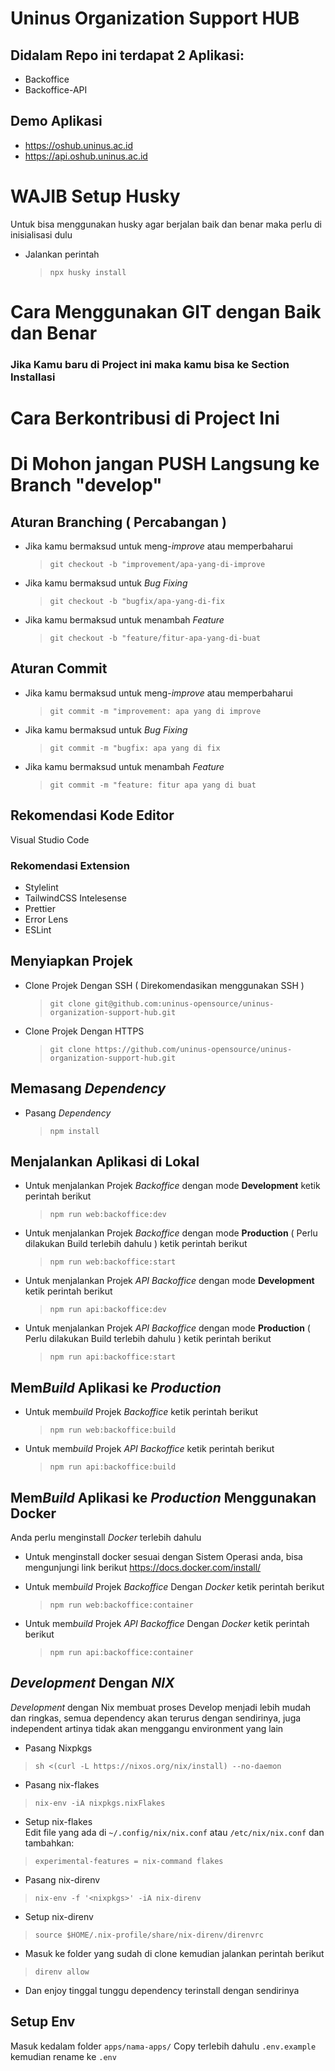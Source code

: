 # Uninus Organization Support HUB

## Didalam Repo ini terdapat 2 Aplikasi:

- Backoffice
- Backoffice-API

## Demo Aplikasi

- https://oshub.uninus.ac.id
- https://api.oshub.uninus.ac.id

# WAJIB Setup Husky

Untuk bisa menggunakan husky agar berjalan baik dan benar maka perlu di inisialisasi dulu

- Jalankan perintah
  > `npx husky install`

# Cara Menggunakan GIT dengan Baik dan Benar

### Jika Kamu baru di Project ini maka kamu bisa ke Section Installasi

# Cara Berkontribusi di Project Ini

# Di Mohon jangan PUSH Langsung ke Branch "develop"

## Aturan Branching ( Percabangan )

- Jika kamu bermaksud untuk meng-_improve_ atau memperbaharui

  > `git checkout -b "improvement/apa-yang-di-improve`

- Jika kamu bermaksud untuk _Bug Fixing_

  > `git checkout -b "bugfix/apa-yang-di-fix`

- Jika kamu bermaksud untuk menambah _Feature_

  > `git checkout -b "feature/fitur-apa-yang-di-buat`

## Aturan Commit

- Jika kamu bermaksud untuk meng-_improve_ atau memperbaharui

  > `git commit -m "improvement: apa yang di improve`

- Jika kamu bermaksud untuk _Bug Fixing_

  > `git commit -m "bugfix: apa yang di fix`

- Jika kamu bermaksud untuk menambah _Feature_

  > `git commit -m "feature: fitur apa yang di buat`

## Rekomendasi Kode Editor

Visual Studio Code

### Rekomendasi Extension

- Stylelint
- TailwindCSS Intelesense
- Prettier
- Error Lens
- ESLint

## Menyiapkan Projek

- Clone Projek Dengan SSH ( Direkomendasikan menggunakan SSH )

  > `git clone git@github.com:uninus-opensource/uninus-organization-support-hub.git`

- Clone Projek Dengan HTTPS

  > `git clone https://github.com/uninus-opensource/uninus-organization-support-hub.git`

## Memasang _Dependency_

- Pasang _Dependency_

  > `npm install`

## Menjalankan Aplikasi di Lokal

- Untuk menjalankan Projek _Backoffice_ dengan mode **Development** ketik perintah berikut

  > `npm run web:backoffice:dev`

- Untuk menjalankan Projek _Backoffice_ dengan mode **Production** ( Perlu dilakukan Build terlebih dahulu ) ketik perintah berikut

  > `npm run web:backoffice:start`

- Untuk menjalankan Projek _API Backoffice_ dengan mode **Development** ketik perintah berikut

  > `npm run api:backoffice:dev`

- Untuk menjalankan Projek _API Backoffice_ dengan mode **Production** ( Perlu dilakukan Build terlebih dahulu ) ketik perintah berikut

  > `npm run api:backoffice:start`


## Mem*Build* Aplikasi ke _Production_

- Untuk mem*build* Projek _Backoffice_ ketik perintah berikut

  > `npm run web:backoffice:build`


- Untuk mem*build* Projek _API Backoffice_ ketik perintah berikut

  > `npm run api:backoffice:build`


## Mem*Build* Aplikasi ke _Production_ Menggunakan Docker

Anda perlu menginstall _Docker_ terlebih dahulu

- Untuk menginstall docker sesuai dengan Sistem Operasi anda, bisa mengunjungi link berikut https://docs.docker.com/install/

- Untuk mem*build* Projek _Backoffice_ Dengan _Docker_ ketik perintah berikut

  > `npm run web:backoffice:container`


- Untuk mem*build* Projek _API Backoffice_ Dengan _Docker_ ketik perintah berikut

  > `npm run api:backoffice:container`

## _Development_ Dengan _NIX_

_Development_ dengan Nix membuat proses Develop menjadi lebih mudah dan ringkas, semua dependency akan terurus dengan sendirinya, juga independent artinya tidak akan menggangu environment yang lain

- Pasang Nixpkgs

> `sh <(curl -L https://nixos.org/nix/install) --no-daemon`

- Pasang nix-flakes

> `nix-env -iA nixpkgs.nixFlakes`

- Setup nix-flakes \
  Edit file yang ada di `~/.config/nix/nix.conf` atau `/etc/nix/nix.conf` dan tambahkan:

> `experimental-features = nix-command flakes`

- Pasang nix-direnv

> `nix-env -f '<nixpkgs>' -iA nix-direnv`

- Setup nix-direnv

> `source $HOME/.nix-profile/share/nix-direnv/direnvrc`

- Masuk ke folder yang sudah di clone kemudian jalankan perintah berikut

> `direnv allow`

- Dan enjoy tinggal tunggu dependency terinstall dengan sendirinya

## Setup Env

Masuk kedalam folder `apps/nama-apps/` Copy terlebih dahulu `.env.example` kemudian rename ke `.env`

